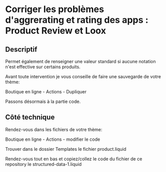 # Corriger les problèmes d'aggrerating et rating des apps : Product Review et Loox

## Descriptif

Permet également de renseigner une valeur standard si aucune notation n'est effective sur certains produits.

Avant toute intervention je vous conseille de faire une sauvegarde de votre thème:

Boutique en ligne - Actions - Dupliquer

Passons désormais à la partie code.

## Côté technique

Rendez-vous dans les fichiers de votre thème:

Boutique en ligne - Actions - modifier le code

Trouver dans le dossier Templates le fichier product.liquid

Rendez-vous tout en bas et copiez/collez le code du fichier de ce repository le structured-data-1.liquid